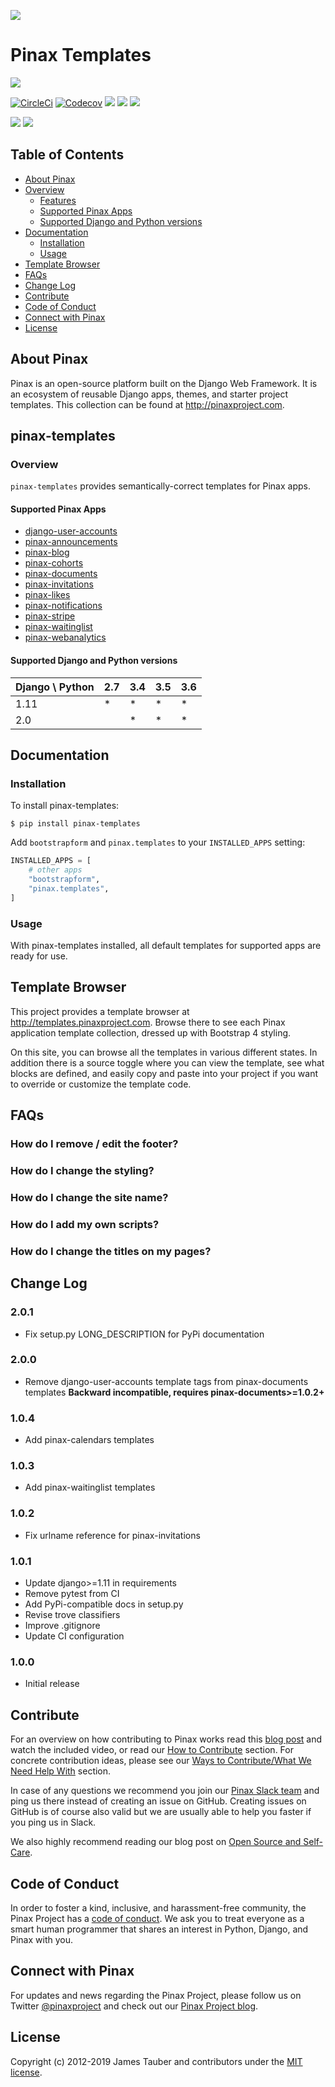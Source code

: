 ![](http://pinaxproject.com/pinax-design/patches/pinax-templates.svg)

# Pinax Templates

[![](https://img.shields.io/pypi/v/pinax-templates.svg)](https://pypi.python.org/pypi/pinax-templates/)

[![CircleCi](https://img.shields.io/circleci/project/github/pinax/pinax-templates.svg)](https://circleci.com/gh/pinax/pinax-templates)
[![Codecov](https://img.shields.io/codecov/c/github/pinax/pinax-templates.svg)](https://codecov.io/gh/pinax/pinax-templates)
[![](https://img.shields.io/github/contributors/pinax/pinax-templates.svg)](https://github.com/pinax/pinax-templates/graphs/contributors)
[![](https://img.shields.io/github/issues-pr/pinax/pinax-templates.svg)](https://github.com/pinax/pinax-templates/pulls)
[![](https://img.shields.io/github/issues-pr-closed/pinax/pinax-templates.svg)](https://github.com/pinax/pinax-templates/pulls?q=is%3Apr+is%3Aclosed)

[![](http://slack.pinaxproject.com/badge.svg)](http://slack.pinaxproject.com/)
[![](https://img.shields.io/badge/license-MIT-blue.svg)](https://opensource.org/licenses/MIT)

## Table of Contents

* [About Pinax](#about-pinax)
* [Overview](#overview)
  * [Features](#features)
  * [Supported Pinax Apps](supported-pinax-apps)
  * [Supported Django and Python versions](#supported-django-and-python-versions)
* [Documentation](#documentation)
  * [Installation](#installation)
  * [Usage](#usage)
* [Template Browser](#template-browser)
* [FAQs](#faqs)
* [Change Log](#change-log)
* [Contribute](#contribute)
* [Code of Conduct](#code-of-conduct)
* [Connect with Pinax](#connect-with-pinax)
* [License](#license)

## About Pinax

Pinax is an open-source platform built on the Django Web Framework. It is an ecosystem of reusable
Django apps, themes, and starter project templates. This collection can be found at http://pinaxproject.com.

## pinax-templates

### Overview

`pinax-templates` provides semantically-correct templates for Pinax apps.

#### Supported Pinax Apps

* [django-user-accounts](https://github.com/pinax/django-user-accounts)
* [pinax-announcements](https://github.com/pinax/pinax-announcements)
* [pinax-blog](https://github.com/pinax/pinax-blog)
* [pinax-cohorts](https://github.com/pinax/pinax-cohorts)
* [pinax-documents](https://github.com/pinax/pinax-documents)
* [pinax-invitations](https://github.com/pinax/pinax-invitations)
* [pinax-likes](https://github.com/pinax/pinax-likes)
* [pinax-notifications](https://github.com/pinax/pinax-notifications)
* [pinax-stripe](https://github.com/pinax/pinax-stripe)
* [pinax-waitinglist](https://github.com/pinax/pinax-waitinglist)
* [pinax-webanalytics](https://github.com/pinax/pinax-webanalytics)

#### Supported Django and Python versions

Django \ Python | 2.7 | 3.4 | 3.5 | 3.6
--------------- | --- | --- | --- | ---
1.11 |  *  |  *  |  *  |  *  
2.0  |     |  *  |  *  |  *


## Documentation

### Installation

To install pinax-templates:

```shell
$ pip install pinax-templates
```

Add `bootstrapform` and `pinax.templates` to your `INSTALLED_APPS` setting:

```python
INSTALLED_APPS = [
    # other apps
    "bootstrapform",
    "pinax.templates",
]
```


### Usage

With pinax-templates installed, all default templates for supported apps are ready for use.

## Template Browser

This project provides a template browser at http://templates.pinaxproject.com.
Browse there to see each Pinax application template collection, dressed up with Bootstrap 4 styling.

On this site, you can browse all the templates in various different states. In
addition there is a source toggle where you can view the template, see what blocks
are defined, and easily copy and paste into your project if you want to override
or customize the template code.

## FAQs

### How do I remove / edit the footer?

### How do I change the styling?

### How do I change the site name?

### How do I add my own scripts?

### How do I change the titles on my pages?


## Change Log

### 2.0.1

* Fix setup.py LONG_DESCRIPTION for PyPi documentation

### 2.0.0

* Remove django-user-accounts template tags from pinax-documents templates **Backward incompatible, requires pinax-documents>=1.0.2+**

### 1.0.4

* Add pinax-calendars templates

### 1.0.3

* Add pinax-waitinglist templates

### 1.0.2

* Fix urlname reference for pinax-invitations

### 1.0.1

* Update django>=1.11 in requirements
* Remove pytest from CI
* Add PyPi-compatible docs in setup.py
* Revise trove classifiers
* Improve .gitignore
* Update CI configuration

### 1.0.0

* Initial release


## Contribute

For an overview on how contributing to Pinax works read this [blog post](http://blog.pinaxproject.com/2016/02/26/recap-february-pinax-hangout/)
and watch the included video, or read our [How to Contribute](http://pinaxproject.com/pinax/how_to_contribute/) section.
For concrete contribution ideas, please see our
[Ways to Contribute/What We Need Help With](http://pinaxproject.com/pinax/ways_to_contribute/) section.

In case of any questions we recommend you join our [Pinax Slack team](http://slack.pinaxproject.com)
and ping us there instead of creating an issue on GitHub. Creating issues on GitHub is of course
also valid but we are usually able to help you faster if you ping us in Slack.

We also highly recommend reading our blog post on [Open Source and Self-Care](http://blog.pinaxproject.com/2016/01/19/open-source-and-self-care/).


## Code of Conduct

In order to foster a kind, inclusive, and harassment-free community, the Pinax Project
has a [code of conduct](http://pinaxproject.com/pinax/code_of_conduct/).
We ask you to treat everyone as a smart human programmer that shares an interest in Python, Django, and Pinax with you.


## Connect with Pinax

For updates and news regarding the Pinax Project, please follow us on Twitter [@pinaxproject](https://twitter.com/pinaxproject)
and check out our [Pinax Project blog](http://blog.pinaxproject.com).


## License

Copyright (c) 2012-2019 James Tauber and contributors under the [MIT license](https://opensource.org/licenses/MIT).
